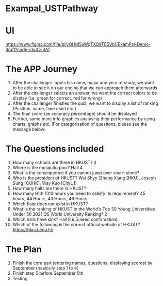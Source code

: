 # Exampal_USTPathway

# UI
https://www.figma.com/file/pIlvGHM5oWqTXQirTE5Vb1/ExamPal-Demo-draft?node-id=0%3A1

# The APP Journey
1. After the challenger inputs his name, major and year of study, we want to be able to see it on our end so that we can approach them afterwards
2. After the challenger selects an answer, we want the correct colors to be display (i.e. green for correct, red for wrong)
3. After the challenger finishes the quiz, we want to display a list of ranking (Position, name, time used etc.)
4. The final score (an accuracy percentage) should be displayed
5. Further, some more info graphics analysing their performance  by using charts, graphs etc. (For categorisation of questions, please see the message below)

# The Questions included
1. How many schools are there in HKUST? 4  
2. Where is the mosquito pool? Hall 4 
3. What is the consequence if you cannot jump over smart stone? 
4. Who is the president of HKUST? Wei Shyy (Zhang Xiang [HKU], Joseph Sung [CUHK], Way Kuo [CityU]) 
5. How many halls are there in HKUST?  
6. How many Hlth 1010 hours you need to satisfy its requirement? 45 hours, 44 Hours, 43 Hours, 46 Hours 
7. Which floor does not exist in HKUST? 
8. What is the ranking of HKUST in the World's Top 50 Young Universities Under 50 2021 QS World University Ranking? 2 
9. Which halls have sink? Hall 8,9,5(need confirmation) 
10. Which of the following is the correct official website of HKUST? https://hkust.edu.hk

# The Plan
1. Finish the core part (entering names, questions, displaying scores) by September (basically step 1 to 4)
2. Finish step 5 before September 5th
3. Testing
